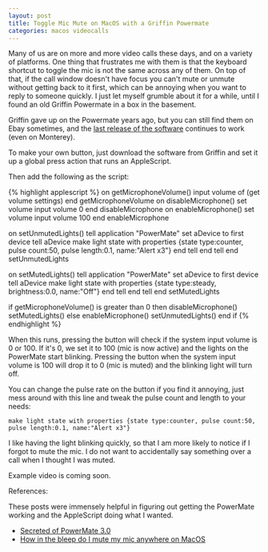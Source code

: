 ```yaml
---
layout: post
title: Toggle Mic Mute on MacOS with a Griffin Powermate
categories: macos videocalls
---
```


Many of us are on more and more video calls these days, and on a variety of platforms. One thing that frustrates me with them is that the keyboard shortcut to toggle the mic is not the same across any of them. On top of that, if the call window doesn't have focus you can't mute or unmute without getting back to it first, which can be annoying when you want to reply to someone quickly. I just let myself grumble about it for a while, until I found an old Griffin Powermate in a box in the basement.

Griffin gave up on the Powermate years ago, but you can still find them on Ebay sometimes, and the [last release of the software](https://griffin.zendesk.com/hc/en-us/articles/360004190680-Powermate-USB-Windows-and-MAC-Drivers) continues to work (even on Monterey).

To make your own button, just download the software from Griffin and set it up a global press action that runs an AppleScript.

Then add the following as the script:

{% highlight applescript %}
on getMicrophoneVolume()
  input volume of (get volume settings)
end getMicrophoneVolume
on disableMicrophone()
  set volume input volume 0
end disableMicrophone
on enableMicrophone()
  set volume input volume 100
end enableMicrophone

on setUnmutedLights()
  tell application "PowerMate"
    set aDevice to first device
    tell aDevice
      make light state with properties {state type:counter, pulse count:50, pulse length:0.1, name:"Alert x3"}
    end tell
  end tell
end setUnmutedLights

on setMutedLights()
  tell application "PowerMate"
    set aDevice to first device
    tell aDevice
      make light state with properties {state type:steady, brightness:0.0, name:"Off"}
    end tell
  end tell
end setMutedLights

if getMicrophoneVolume() is greater than 0 then
  disableMicrophone()
  setMutedLights()
else
  enableMicrophone()
  setUnmutedLights()
end if
{% endhighlight %}

When this runs, pressing the button will check if the system input volume is 0 or 100. If it's 0, we set it to 100 (mic is now active) and the lights on the PowerMate start blinking. Pressing the button when the system input volume is 100 will drop it to 0 (mic is muted) and the blinking light will turn off.

You can change the pulse rate on the button if you find it annoying, just mess around with this line and tweak the pulse count and length to your needs:
```
make light state with properties {state type:counter, pulse count:50, pulse length:0.1, name:"Alert x3"}
```

I like having the light blinking quickly, so that I am more likely to notice if I forgot to mute the mic. I do not want to accidentally say something over a call when I thought I was muted.

Example video is coming soon.

References:

These posts were immensely helpful in figuring out getting the PowerMate working and the AppleScript doing what I wanted.
* [Secreted of PowerMate 3.0](https://www.somegeekintn.com/blog/2010/07/secrets-of-powermate-3-0/)
* [How in the bleep do I mute my mic anywhere on MacOS](https://medium.com/macoclock/how-in-the-bleep-do-i-mute-my-mic-anywhere-on-macos-d2fa1185b13)
